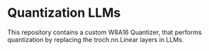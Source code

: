 # Quantization LLMs
 This repository contains a custom W8A16 Quantizer, that performs quantization by replacing the troch.nn.Linear layers in LLMs.
